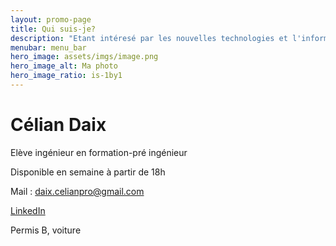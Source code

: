 ```yaml
---
layout: promo-page
title: Qui suis-je?
description: "Etant intéresé par les nouvelles technologies et l'informatique, je suis actuellement en foramtion pré-ingénieur à l'école Polytechnique d'Unilasalle Amiens avec la promotion 2029."
menubar: menu_bar
hero_image: assets/imgs/image.png
hero_image_alt: Ma photo
hero_image_ratio: is-1by1
---
```


# Célian Daix
Elève ingénieur en formation-pré ingénieur


Disponible en semaine à partir de 18h

Mail : daix.celianpro@gmail.com

[LinkedIn](https://www.linkedin.com/in/célian-daix-196012349?utm_source=share&utm_campaign=share_via&utm_content=profile&utm_medium=ios_app)

Permis B, voiture

